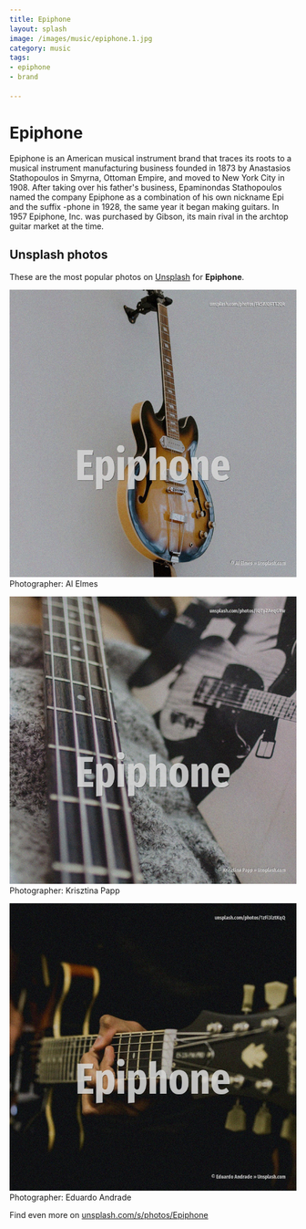 ```yaml
---
title: Epiphone
layout: splash
image: /images/music/epiphone.1.jpg
category: music
tags:
- epiphone
- brand

---
```

# Epiphone

Epiphone is an American musical instrument brand that traces its roots to a musical instrument  manufacturing business founded in 1873 by Anastasios Stathopoulos in Smyrna, Ottoman Empire, and  moved to New York City in 1908. After taking over his father's business, Epaminondas Stathopoulos named the company Epiphone as a  combination of his own nickname Epi and the suffix -phone  in 1928, the same year it began making  guitars.  In 1957 Epiphone, Inc. was purchased by Gibson, its main rival in the archtop guitar market at the time. 

 
## Unsplash photos
These are the most popular photos on [Unsplash](https://unsplash.com) for **Epiphone**.
 
![Epiphone](/images/music/epiphone.1.jpg)
Photographer:  Al Elmes
 
![Epiphone](/images/music/epiphone.2.jpg)
Photographer:  Krisztina Papp
 
![Epiphone](/images/music/epiphone.3.jpg)
Photographer:  Eduardo Andrade
 
Find even more on [unsplash.com/s/photos/Epiphone](https://unsplash.com/s/photos/Epiphone)
 
